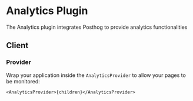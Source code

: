 # Analytics Plugin

The Analytics plugin integrates Posthog to provide analytics functionalities

## Client

### Provider

Wrap your application inside the `AnalyticsProvider` to allow your pages to be monitored:

```tsx
<AnalyticsProvider>{children}</AnalyticsProvider>
```
